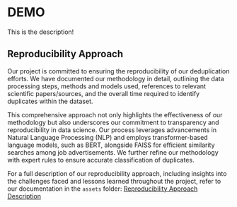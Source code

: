 # DEMO

This is the description!

## Reproducibility Approach

Our project is committed to ensuring the reproducibility of our deduplication efforts. We have documented our methodology in detail, outlining the data processing steps, methods and models used, references to relevant scientific papers/sources, and the overall time required to identify duplicates within the dataset.

This comprehensive approach not only highlights the effectiveness of our methodology but also underscores our commitment to transparency and reproducibility in data science. Our process leverages advancements in Natural Language Processing (NLP) and employs transformer-based language models, such as BERT, alongside FAISS for efficient similarity searches among job advertisements. We further refine our methodology with expert rules to ensure accurate classification of duplicates.

For a full description of our reproducibility approach, including insights into the challenges faced and lessons learned throughout the project, refer to our documentation in the `assets` folder: [Reproducibility Approach Description](assets/reproducibility_approach_description.pdf)

